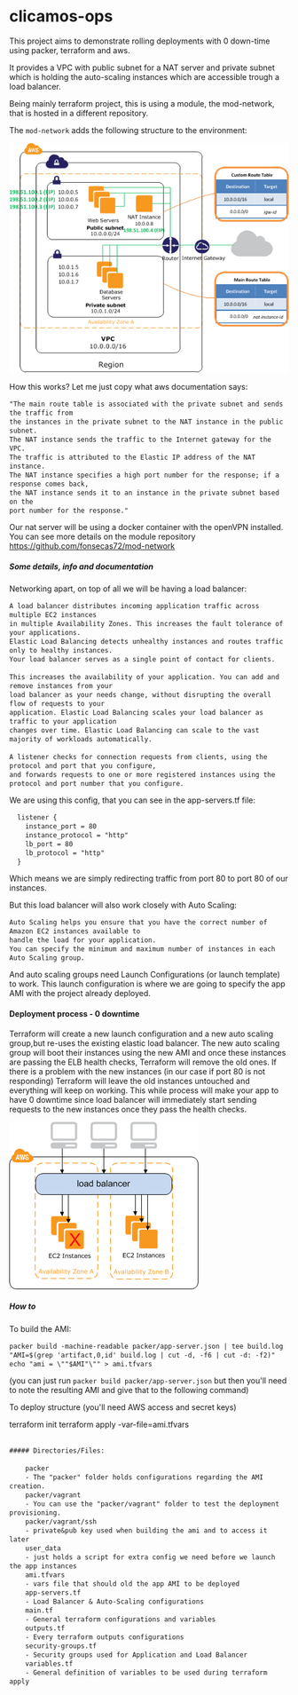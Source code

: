 # clicamos-ops

This project aims to demonstrate rolling deployments with 0 down-time using packer, terraform and aws.

It provides a VPC with public subnet for a NAT server and private subnet which is holding the auto-scaling
instances which are accessible trough a load balancer.


Being mainly terraform project, this is using a module, the mod-network, that is hosted in a different repository.

The `mod-network` adds the following structure to the environment:

![Alt text](nat-instance-diagram.png?raw=true)

How this works? Let me just copy what aws documentation says:

    "The main route table is associated with the private subnet and sends the traffic from
    the instances in the private subnet to the NAT instance in the public subnet.
    The NAT instance sends the traffic to the Internet gateway for the VPC.
    The traffic is attributed to the Elastic IP address of the NAT instance.
    The NAT instance specifies a high port number for the response; if a response comes back,
    the NAT instance sends it to an instance in the private subnet based on the
    port number for the response."

Our nat server will be using a docker container with the openVPN installed. 
You can see more details on the module repository https://github.com/fonsecas72/mod-network


##### Some details, info and documentation


Networking apart, on top of all we will be having a load balancer:

    A load balancer distributes incoming application traffic across multiple EC2 instances
    in multiple Availability Zones. This increases the fault tolerance of your applications.
    Elastic Load Balancing detects unhealthy instances and routes traffic only to healthy instances.
    Your load balancer serves as a single point of contact for clients.

    This increases the availability of your application. You can add and remove instances from your
    load balancer as your needs change, without disrupting the overall flow of requests to your
    application. Elastic Load Balancing scales your load balancer as traffic to your application
    changes over time. Elastic Load Balancing can scale to the vast majority of workloads automatically.

    A listener checks for connection requests from clients, using the protocol and port that you configure,
    and forwards requests to one or more registered instances using the protocol and port number that you configure.

We are using this config, that you can see in the app-servers.tf file:

```
  listener {
    instance_port = 80
    instance_protocol = "http"
    lb_port = 80
    lb_protocol = "http"
  }
```

Which means we are simply redirecting traffic from port 80 to port 80 of our instances.

But this load balancer will also work closely with Auto Scaling:

    Auto Scaling helps you ensure that you have the correct number of Amazon EC2 instances available to
    handle the load for your application.
    You can specify the minimum and maximum number of instances in each Auto Scaling group.

And auto scaling groups need Launch Configurations (or launch template) to work.
This launch configuration is where we are going to specify the app AMI with the project already deployed.


#### Deployment process - 0 downtime

Terraform will create a new launch configuration and a new auto scaling group,but
re-uses the existing elastic load balancer.
The new auto scaling group will boot their instances using the new AMI and once
these instances are passing the ELB health checks, Terraform will remove the old
ones. If there is a problem with the new instances (in our case if port 80 is not responding)
Terraform will leave the old instances untouched and everything will keep on working.
This while process will make your app to have 0 downtime since load balancer will
immediately start sending requests to the new instances once they pass the health checks.


![Alt text](load_balancer.png?raw=true)

##### How to

To build the AMI:

```
packer build -machine-readable packer/app-server.json | tee build.log
"AMI=$(grep 'artifact,0,id' build.log | cut -d, -f6 | cut -d: -f2)"
echo "ami = \""$AMI"\"" > ami.tfvars
```

(you can just run `packer build packer/app-server.json` but then you'll need to note the resulting AMI and give that to the following command)

To deploy structure (you'll need AWS access and secret keys)

terraform init
terraform apply -var-file=ami.tfvars
```

##### Directories/Files:

    packer
    - The "packer" folder holds configurations regarding the AMI creation.
    packer/vagrant
    - You can use the "packer/vagrant" folder to test the deployment provisioning.
    packer/vagrant/ssh
    - private&pub key used when building the ami and to access it later
    user_data
    - just holds a script for extra config we need before we launch the app instances
    ami.tfvars
    - vars file that should old the app AMI to be deployed
    app-servers.tf
    - Load Balancer & Auto-Scaling configurations
    main.tf
    - General terraform configurations and variables
    outputs.tf
    - Every terraform outputs configurations
    security-groups.tf
    - Security groups used for Application and Load Balancer
    variables.tf
    - General definition of variables to be used during terraform apply

